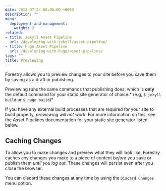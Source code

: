 ```yaml
---
date: 2013-07-24 00:00:00 +0000
description: ""
menu:
  deployment-and-management:
    weight: 2
related:
- title: Jekyll Asset Pipeline
  url: /developing-with-jekyll/asset-pipeline/
- title: Hugo Asset Pipeline
  url: /developing-with-hugo/asset-pipeline/
tags: ""
title: Previewing
---
```


Forestry allows you to preview changes to your site before you save them by saving as a draft or publishing.

Previewing runs the same commands that publishing does, which is **only** the default command for your static site generator of choice.* (e.g, `$ jekyll build` or `$ hugo build`)*

If you have any external build processes that are required for your site to build properly, *previewing will not work*. For more information on this, see the Asset Pipelines documentation for your static site generator listed below.

## Caching Changes
To allow you to make changes and preview what they will look like, Forestry caches any changes you make to a piece of content *before* you save or publish them *until you log out*. These changes will persist even after you close the browser.

You can discard these changes at any time by using the `Discard Changes` menu option.
